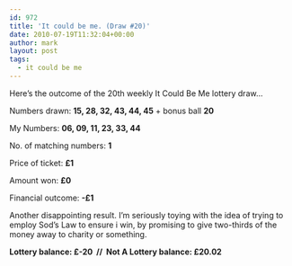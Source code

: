 ```yaml
---
id: 972
title: 'It could be me. (Draw #20)'
date: 2010-07-19T11:32:04+00:00
author: mark
layout: post
tags:
  - it could be me
---
```

Here&#8217;s the outcome of the 20th weekly It Could Be Me lottery draw&#8230;

Numbers drawn: **15, 28, 32, 43, 44, 45** + bonus ball **20**

My Numbers: **06, 09, 11, 23, 33, 44**

No. of matching numbers: **1**

Price of ticket: **£1**

Amount won: **£0**

Financial outcome: **-£1**

Another disappointing result. I&#8217;m seriously toying with the idea of trying to employ Sod&#8217;s Law to ensure i win, by promising to give two-thirds of the money away to charity or something.

**Lottery balance: £-20  //  Not A Lottery balance: £20.02**